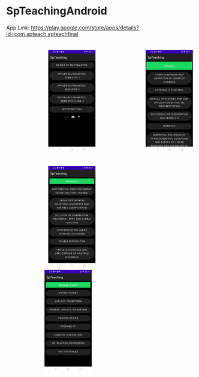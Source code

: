# SpTeachingAndroid

App Link: https://play.google.com/store/apps/details?id=com.spteach.spteachfinal
<br><br>
<br>
&emsp; &emsp;&emsp;&emsp; &emsp;&emsp;<img src="https://github.com/SnehalB06/SpTeachingAndroid/blob/master/Photos/p1.jpg" width=25% height=25% />  
&emsp; &emsp;&emsp;&emsp; &emsp;&emsp;<img src="https://github.com/SnehalB06/SpTeachingAndroid/blob/master/Photos/p2.jpg" width=25% height=25% /><br><br><br>
&emsp; &emsp;&emsp;&emsp; &emsp;&emsp;<img src="https://github.com/SnehalB06/SpTeachingAndroid/blob/master/Photos/p3.jpg" width=25% height=25% />  
&emsp; &emsp;&emsp;&emsp; &emsp;&emsp;<img src="https://github.com/SnehalB06/SpTeachingAndroid/blob/master/Photos/p4.jpg" width=25% height=25% />
  
 



